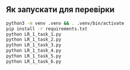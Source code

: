 

## Як запускати для перевірки

```bash
python3 -m venv .venv && . .venv/bin/activate
pip install -r requirements.txt
python LR_1_task_1.py
python LR_1_task_2.py
python LR_1_task_3.py
python LR_1_task_4.py
python LR_1_task_5.py
python LR_1_task_6.py
```
